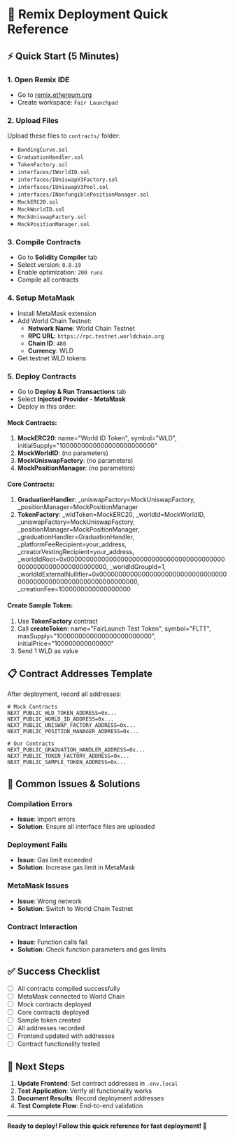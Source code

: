 # 🚀 Remix Deployment Quick Reference

## **⚡ Quick Start (5 Minutes)**

### **1. Open Remix IDE**
- Go to [remix.ethereum.org](https://remix.ethereum.org)
- Create workspace: `Fair Launchpad`

### **2. Upload Files**
Upload these files to `contracts/` folder:
- `BondingCurve.sol`
- `GraduationHandler.sol`
- `TokenFactory.sol`
- `interfaces/IWorldID.sol`
- `interfaces/IUniswapV3Factory.sol`
- `interfaces/IUniswapV3Pool.sol`
- `interfaces/INonfungiblePositionManager.sol`
- `MockERC20.sol`
- `MockWorldID.sol`
- `MockUniswapFactory.sol`
- `MockPositionManager.sol`

### **3. Compile Contracts**
- Go to **Solidity Compiler** tab
- Select version: `0.8.19`
- Enable optimization: `200 runs`
- Compile all contracts

### **4. Setup MetaMask**
- Install MetaMask extension
- Add World Chain Testnet:
  - **Network Name**: World Chain Testnet
  - **RPC URL**: `https://rpc.testnet.worldchain.org`
  - **Chain ID**: `480`
  - **Currency**: WLD
- Get testnet WLD tokens

### **5. Deploy Contracts**
- Go to **Deploy & Run Transactions** tab
- Select **Injected Provider - MetaMask**
- Deploy in this order:

#### **Mock Contracts:**
1. **MockERC20**: name="World ID Token", symbol="WLD", initialSupply="1000000000000000000000000"
2. **MockWorldID**: (no parameters)
3. **MockUniswapFactory**: (no parameters)
4. **MockPositionManager**: (no parameters)

#### **Core Contracts:**
1. **GraduationHandler**: _uniswapFactory=MockUniswapFactory, _positionManager=MockPositionManager
2. **TokenFactory**: _wldToken=MockERC20, _worldId=MockWorldID, _uniswapFactory=MockUniswapFactory, _positionManager=MockPositionManager, _graduationHandler=GraduationHandler, _platformFeeRecipient=your_address, _creatorVestingRecipient=your_address, _worldIdRoot=0x0000000000000000000000000000000000000000000000000000000000000000, _worldIdGroupId=1, _worldIdExternalNullifier=0x0000000000000000000000000000000000000000000000000000000000000000, _creationFee=1000000000000000000

#### **Create Sample Token:**
1. Use **TokenFactory** contract
2. Call **createToken**: name="FairLaunch Test Token", symbol="FLTT", maxSupply="1000000000000000000000000", initialPrice="100000000000000"
3. Send 1 WLD as value

## **📋 Contract Addresses Template**

After deployment, record all addresses:

```env
# Mock Contracts
NEXT_PUBLIC_WLD_TOKEN_ADDRESS=0x...
NEXT_PUBLIC_WORLD_ID_ADDRESS=0x...
NEXT_PUBLIC_UNISWAP_FACTORY_ADDRESS=0x...
NEXT_PUBLIC_POSITION_MANAGER_ADDRESS=0x...

# Our Contracts
NEXT_PUBLIC_GRADUATION_HANDLER_ADDRESS=0x...
NEXT_PUBLIC_TOKEN_FACTORY_ADDRESS=0x...
NEXT_PUBLIC_SAMPLE_TOKEN_ADDRESS=0x...
```

## **🔧 Common Issues & Solutions**

### **Compilation Errors**
- **Issue**: Import errors
- **Solution**: Ensure all interface files are uploaded

### **Deployment Fails**
- **Issue**: Gas limit exceeded
- **Solution**: Increase gas limit in MetaMask

### **MetaMask Issues**
- **Issue**: Wrong network
- **Solution**: Switch to World Chain Testnet

### **Contract Interaction**
- **Issue**: Function calls fail
- **Solution**: Check function parameters and gas limits

## **✅ Success Checklist**

- [ ] All contracts compiled successfully
- [ ] MetaMask connected to World Chain
- [ ] Mock contracts deployed
- [ ] Core contracts deployed
- [ ] Sample token created
- [ ] All addresses recorded
- [ ] Frontend updated with addresses
- [ ] Contract functionality tested

## **🎯 Next Steps**

1. **Update Frontend**: Set contract addresses in `.env.local`
2. **Test Application**: Verify all functionality works
3. **Document Results**: Record deployment addresses
4. **Test Complete Flow**: End-to-end validation

---

**Ready to deploy! Follow this quick reference for fast deployment! 🚀**
